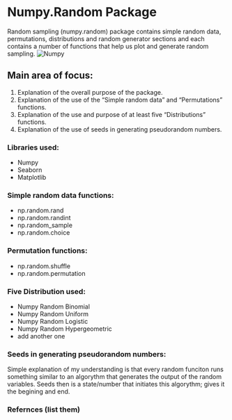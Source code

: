 # Numpy.Random Package
Random sampling (numpy.random) package contains simple random data, permutations, distributions and random generator sections and each contains a number of functions that help us plot and generate random sampling.
![Numpy](https://www.google.com/search?client=firefox-b-ab&biw=1536&bih=728&tbm=isch&sa=1&ei=4AbiW-OPAofEwQK-4qXQAg&q=numpy&oq=numpy&gs_l=img.3..35i39k1j0l4j0i30k1l5.3219.4155.0.4358.7.7.0.0.0.0.87.482.6.6.0....0...1c.1.64.img..1.6.478...0i24k1.0.c506zp06nNU#imgrc=0tblkv5U79InwM:) 
## Main area of focus:
1. Explanation of the overall purpose of the package. 
2. Explanation of the use of the “Simple random data” and “Permutations” functions.
3. Explanation of the use and purpose of at least five “Distributions” functions.
4. Explanation of the use of seeds in generating pseudorandom numbers.

### Libraries used:
- Numpy
- Seaborn
- Matplotlib

### Simple random data functions:
- np.random.rand
- np.random.randint
- np.random_sample
- np.random.choice

### Permutation functions:
- np.random.shuffle
- np.random.permutation

### Five Distribution used:
- Numpy Random Binomial
- Numpy Random Uniform
- Numpy Random Logistic
- Numpy Random Hypergeometric
- add another one

### Seeds in generating pseudorandom numbers:
Simple explanation of my understanding is that every random funciton runs something similar to an algorythm that generates the output of the random variables. Seeds then is a state/number that initiates this algorythm; gives it the begining and end.

### Refernces (list them)



